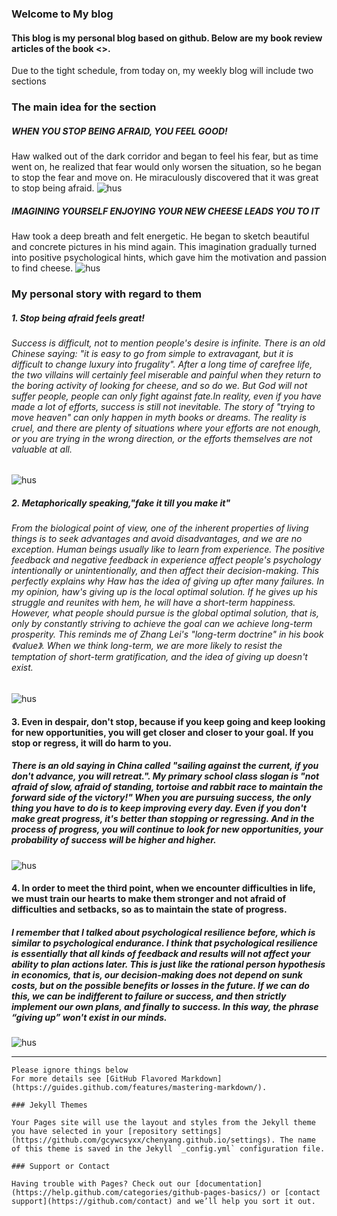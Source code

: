### Welcome to My blog

#### This blog is my personal blog based on github. Below are my book review articles of the book <<Who Moved My Cheese>>.
Due to the tight schedule, from today on, my weekly blog will include two sections

### The main idea for the section
##### WHEN YOU STOP BEING AFRAID, YOU FEEL GOOD! 
Haw walked out of the dark corridor and began to feel his fear, but as time went on, he realized that fear would only worsen the situation, so he began to stop the fear and move on. He miraculously discovered that it was great to stop being afraid.
![hus](https://ss0.bdstatic.com/70cFvHSh_Q1YnxGkpoWK1HF6hhy/it/u=2253869572,1285035242&fm=26&gp=0.jpg)
##### IMAGINING YOURSELF ENJOYING YOUR NEW CHEESE LEADS YOU TO IT
Haw took a deep breath and felt energetic. He began to sketch beautiful and concrete pictures in his mind again. This imagination gradually turned into positive psychological hints, which gave him the motivation and passion to find cheese.
![hus](https://ss3.bdstatic.com/70cFv8Sh_Q1YnxGkpoWK1HF6hhy/it/u=1009469290,3587930007&fm=26&gp=0.jpg)

### My personal story with regard to them
##### 1. Stop being afraid feels great!
###### Success is difficult, not to mention people's desire is infinite. There is an old Chinese saying: "it is easy to go from simple to extravagant, but it is difficult to change luxury into frugality". After a long time of carefree life, the two villains will certainly feel miserable and painful when they return to the boring activity of looking for cheese, and so do we. But God will not suffer people, people can only fight against fate.In reality, even if you have made a lot of efforts, success is still not inevitable. The story of "trying to move heaven" can only happen in myth books or dreams. The reality is cruel, and there are plenty of situations where your efforts are not enough, or you are trying in the wrong direction, or the efforts themselves are not valuable at all.
![hus](https://ss0.bdstatic.com/70cFuHSh_Q1YnxGkpoWK1HF6hhy/it/u=1959379860,1057149712&fm=26&gp=0.jpg)

##### 2. Metaphorically speaking,"fake it till you make it"
###### From the biological point of view, one of the inherent properties of living things is to seek advantages and avoid disadvantages, and we are no exception. Human beings usually like to learn from experience. The positive feedback and negative feedback in experience affect people's psychology intentionally or unintentionally, and then affect their decision-making. This perfectly explains why Haw has the idea of giving up after many failures. In my opinion, haw's giving up is the local optimal solution. If he gives up his struggle and reunites with hem, he will have a short-term happiness. However, what people should pursue is the global optimal solution, that is, only by constantly striving to achieve the goal can we achieve long-term prosperity. This reminds me of Zhang Lei's "long-term doctrine" in his book 《value》. When we think long-term, we are more likely to resist the temptation of short-term gratification, and the idea of giving up doesn't exist.
![hus](https://ss1.bdstatic.com/70cFuXSh_Q1YnxGkpoWK1HF6hhy/it/u=1487418049,2762626948&fm=26&gp=0.jpg)
#### 3. Even in despair, don't stop, because if you keep going and keep looking for new opportunities, you will get closer and closer to your goal. If you stop or regress, it will do harm to you. 
##### There is an old saying in China called "sailing against the current, if you don't advance, you will retreat.". My primary school class slogan is "not afraid of slow, afraid of standing, tortoise and rabbit race to maintain the forward side of the victory!" When you are pursuing success, the only thing you have to do is to keep improving every day. Even if you don't make great progress, it's better than stopping or regressing. And in the process of progress, you will continue to look for new opportunities, your probability of success will be higher and higher.
![hus](https://ss2.bdstatic.com/70cFvnSh_Q1YnxGkpoWK1HF6hhy/it/u=2736929402,2232144862&fm=26&gp=0.jpg)
#### 4. In order to meet the third point, when we encounter difficulties in life, we must train our hearts to make them stronger and not afraid of difficulties and setbacks, so as to maintain the state of progress.
##### I remember that I talked about psychological resilience before, which is similar to psychological endurance. I think that psychological resilience is essentially that all kinds of feedback and results will not affect your ability to plan actions later. This is just like the rational person hypothesis in economics, that is, our decision-making does not depend on sunk costs, but on the possible benefits or losses in the future. If we can do this, we can be indifferent to failure or success, and then strictly implement our own plans, and finally to success. In this way, the phrase “giving up” won't exist in our minds.
![hus](https://ss0.bdstatic.com/70cFvHSh_Q1YnxGkpoWK1HF6hhy/it/u=91386994,2018529248&fm=26&gp=0.jpg)






---------------------------------------------------------------------------------------

















```
Please ignore things below
For more details see [GitHub Flavored Markdown](https://guides.github.com/features/mastering-markdown/).

### Jekyll Themes

Your Pages site will use the layout and styles from the Jekyll theme you have selected in your [repository settings](https://github.com/gcywcsyxx/chenyang.github.io/settings). The name of this theme is saved in the Jekyll `_config.yml` configuration file.

### Support or Contact

Having trouble with Pages? Check out our [documentation](https://help.github.com/categories/github-pages-basics/) or [contact support](https://github.com/contact) and we’ll help you sort it out.
